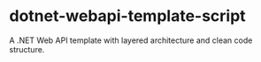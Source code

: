 # dotnet-webapi-template-script
A .NET Web API template with layered architecture and clean code structure.
